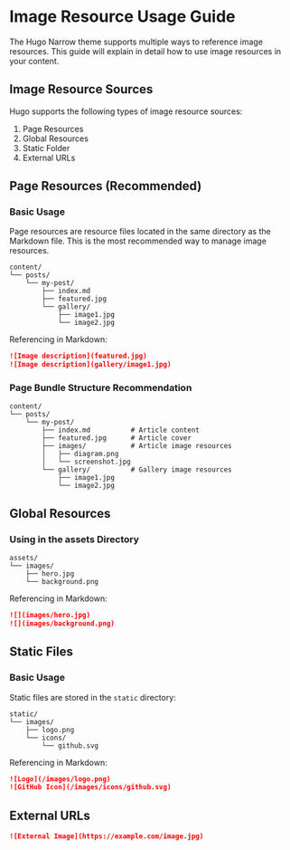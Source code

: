 # Image Resource Usage Guide

The Hugo Narrow theme supports multiple ways to reference image resources. This guide will explain in detail how to use image resources in your content.

## Image Resource Sources

Hugo supports the following types of image resource sources:

1. Page Resources
2. Global Resources
3. Static Folder
4. External URLs

## Page Resources (Recommended)

### Basic Usage

Page resources are resource files located in the same directory as the Markdown file. This is the most recommended way to manage image resources.

```
content/
└── posts/
    └── my-post/
        ├── index.md
        ├── featured.jpg
        └── gallery/
            ├── image1.jpg
            └── image2.jpg
```

Referencing in Markdown:

```markdown
![Image description](featured.jpg)
![Image description](gallery/image1.jpg)
```



### Page Bundle Structure Recommendation

```
content/
└── posts/
    └── my-post/
        ├── index.md          # Article content
        ├── featured.jpg      # Article cover
        ├── images/           # Article image resources
        │   ├── diagram.png
        │   └── screenshot.jpg
        └── gallery/          # Gallery image resources
            ├── image1.jpg
            └── image2.jpg
```

## Global Resources

### Using in the assets Directory

```
assets/
└── images/
    ├── hero.jpg
    └── background.png
```

Referencing in Markdown:

```markdown
![](images/hero.jpg)
![](images/background.png)
```





## Static Files

### Basic Usage

Static files are stored in the `static` directory:

```
static/
└── images/
    ├── logo.png
    └── icons/
        └── github.svg
```

Referencing in Markdown:

```markdown
![Logo](/images/logo.png)
![GitHub Icon](/images/icons/github.svg)
```

## External URLs

```markdown
![External Image](https://example.com/image.jpg)
```



